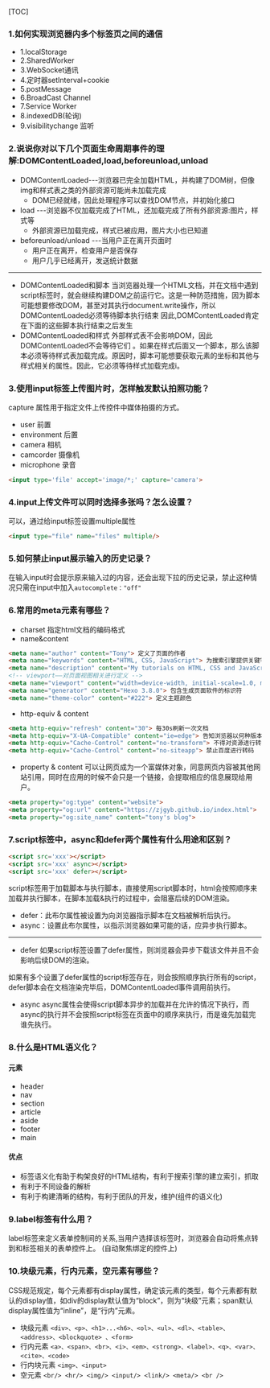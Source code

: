 <!--
 * @Author: 41
 * @Date: 2022-03-07 20:06:19
 * @LastEditors: 41
 * @LastEditTime: 2022-03-08 17:20:38
 * @Description: 
-->
[TOC]
### 1.如何实现浏览器内多个标签页之间的通信
- 1.localStorage
- 2.SharedWorker
- 3.WebSocket通讯
- 4.定时器setInterval+cookie
- 5.postMessage
- 6.BroadCast Channel
- 7.Service Worker
- 8.indexedDB(轮询)
- 9.visibilitychange 监听

### 2.说说你对以下几个页面生命周期事件的理解:DOMContentLoaded,load,beforeunload,unload
- DOMContentLoaded---浏览器已完全加载HTML，并构建了DOM树，但像img和样式表之类的外部资源可能尚未加载完成
  - DOM已经就绪，因此处理程序可以查找DOM节点，并初始化接口
- load ---浏览器不仅加载完成了HTML，还加载完成了所有外部资源:图片，样式等
  - 外部资源已加载完成，样式已被应用，图片大小也已知道
- beforeunload/unload ---当用户正在离开页面时
  - 用户正在离开，检查用户是否保存
  - 用户几乎已经离开，发送统计数据
***
- DOMContentLoaded和脚本
当浏览器处理一个HTML文档，并在文档中遇到script标签时，就会继续构建DOM之前运行它。这是一种防范措施，因为脚本可能想要修改DOM，甚至对其执行document.write操作，所以DOMContentLoaded必须等待脚本执行结束
因此,DOMContentLoaded肯定在下面的这些脚本执行结束之后发生
- DOMContentLoaded和样式
外部样式表不会影响DOM，因此DOMContentLoaded不会等待它们
。如果在样式后面又一个脚本，那么该脚本必须等待样式表加载完成。原因时，脚本可能想要获取元素的坐标和其他与样式相关的属性。因此，它必须等待样式加载完成i。

### 3.使用input标签上传图片时，怎样触发默认拍照功能？
capture 属性用于指定文件上传控件中媒体拍摄的方式。

- user 前置
- environment 后置
- camera 相机
- camcorder 摄像机
- microphone 录音
```HTML
<input type='file' accept='image/*;' capture='camera'>
```

### 4.input上传文件可以同时选择多张吗？怎么设置？
可以，通过给input标签设置multiple属性
```HTML
<input type="file" name="files" multiple/>
```

### 5.如何禁止input展示输入的历史记录？
在输入input时会提示原来输入过的内容，还会出现下拉的历史记录，禁止这种情况只需在input中加入`autocomplete："off"`

### 6.常用的meta元素有哪些？
- charset 指定html文档的编码格式
- name&content 
```HTML
<meta name="author" content="Tony"> 定义了页面的作者
<meta name="keywords" content="HTML, CSS, JavaScript"> 为搜索引擎提供关键字
<meta name="description" content="My tutorials on HTML, CSS and JavaScript"> 对网页整体的描述
<!-- viewport——对页面视图相关进行定义 -->
<meta name="viewport" content="width=device-width, initial-scale=1.0, maximum-scale=1.0, minmum-scale=1.0">
<meta name="generator" content="Hexo 3.8.0"> 包含生成页面软件的标识符
<meta name="theme-color" content="#222"> 定义主题颜色
```
- http-equiv & content
```HTML
<meta http-equiv="refresh" content="30"> 每30s刷新一次文档
<meta http-equiv="X-UA-Compatible" content="ie=edge"> 告知浏览器以何种版本渲染界面。下面的例子有限使用IE最新版本
<meta http-equiv="Cache-Control" content="no-transform"> 不得对资源进行转换或转变。
<meta http-equiv="Cache-Control" content="no-siteapp"> 禁止百度进行转码
```
- property & content
可以让网页成为一个富媒体对象，同意网页内容被其他网站引用，同时在应用的时候不会只是一个链接，会提取相应的信息展现给用户。
```HTML
<meta property="og:type" content="website">
<meta property="og:url" content="https://zjgyb.github.io/index.html">
<meta property="og:site_name" content="tony's blog">
```

### 7.script标签中，async和defer两个属性有什么用途和区别？
```html
<script src='xxx'></script>
<script src='xxx' async></script>
<script src='xxx' defer></script>
```
script标签用于加载脚本与执行脚本，直接使用script脚本时，html会按照顺序来加载并执行脚本，在脚本加载&执行的过程中，会阻塞后续的DOM渲染。
- defer：此布尔属性被设置为向浏览器指示脚本在文档被解析后执行。
- async：设置此布尔属性，以指示浏览器如果可能的话，应异步执行脚本。
***
- defer
如果script标签设置了defer属性，则浏览器会异步下载该文件并且不会影响后续DOM的渲染。

如果有多个设置了defer属性的script标签存在，则会按照顺序执行所有的script，defer脚本会在文档渲染完毕后，DOMContentLoaded事件调用前执行。
- async
async属性会使得script脚本异步的加载并在允许的情况下执行，而async的执行并不会按照script标签在页面中的顺序来执行，而是谁先加载完谁先执行。

### 8.什么是HTML语义化？
#### 元素
- header
- nav
- section
- article
- aside
- footer
- main

#### 优点
- 标签语义化有助于构架良好的HTML结构，有利于搜索引擎的建立索引，抓取
- 有利于不同设备的解析
- 有利于构建清晰的结构，有利于团队的开发，维护(组件的语义化)

### 9.label标签有什么用？
label标签来定义表单控制间的关系,当用户选择该标签时，浏览器会自动将焦点转到和标签相关的表单控件上。
(自动聚焦绑定的控件上)

### 10.块级元素，行内元素，空元素有哪些？
CSS规范规定，每个元素都有display属性，确定该元素的类型，每个元素都有默认的display值，如div的display默认值为“block”，则为“块级”元素；span默认display属性值为“inline”，是“行内”元素。
- 块级元素
`<div>、<p>、<h1>...<h6>、<ol>、<ul>、<dl>、<table>、<address>、<blockquote> 、<form>`
- 行内元素
`<a>、<span>、<br>、<i>、<em>、<strong>、<label>、<q>、<var>、<cite>、<code>`
- 行内块元素
`<img>、<input>`
- 空元素
`<br/> <hr/> <img/> <input/> <link/> <meta/> <br />`
